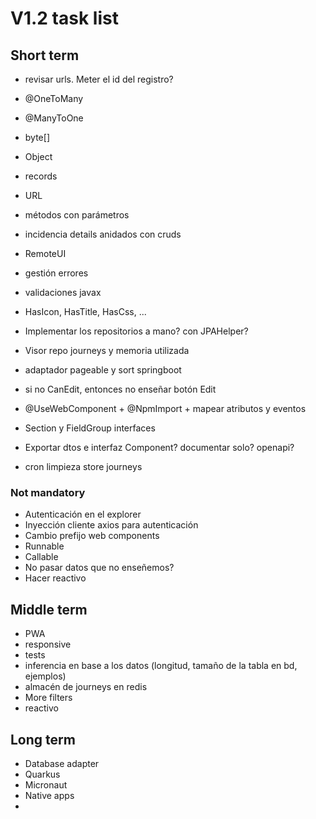 # V1.2 task list

## Short term

- revisar urls. Meter el id del registro?
- @OneToMany
- @ManyToOne
- byte[]
- Object
- records
- URL
- métodos con parámetros

- incidencia details anidados con cruds

- RemoteUI
- gestión errores
- validaciones javax
- HasIcon, HasTitle, HasCss, ...

- Implementar los repositorios a mano? con JPAHelper?
- Visor repo journeys y memoria utilizada

- adaptador pageable y sort springboot
- si no CanEdit, entonces no enseñar botón Edit
- @UseWebComponent + @NpmImport + mapear atributos y eventos
- Section y FieldGroup interfaces
- Exportar dtos e interfaz Component? documentar solo? openapi?

- cron limpieza store journeys

### Not mandatory
- Autenticación en el explorer
- Inyección cliente axios para autenticación
- Cambio prefijo web components
- Runnable
- Callable
- No pasar datos que no enseñemos?
- Hacer reactivo


## Middle term

- PWA
- responsive
- tests
- inferencia en base a los datos (longitud, tamaño de la tabla en bd, ejemplos)
- almacén de journeys en redis
- More filters
- reactivo

## Long term

- Database adapter
- Quarkus
- Micronaut
- Native apps
- 
